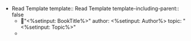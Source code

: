 - Read Template
  template:: Read Template
  template-including-parent:: false
	- 📕"<%setinput: BookTitle%>"
	  author: <%setinput: Author%>
	  topic: "<%setinput: Topic%>"
	-